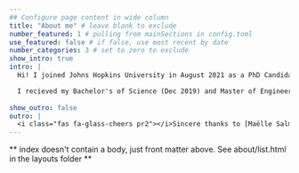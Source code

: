 ```yaml
---
## Configure page content in wide column
title: "About me" # leave blank to exclude
number_featured: 1 # pulling from mainSections in config.toml
use_featured: false # if false, use most recent by date
number_categories: 3 # set to zero to exclude
show_intro: true
intro: |
  Hi! I joined Johns Hopkins University in August 2021 as a PhD Candidate in the Electrical and Computer Engineering Department. My research is at the intersection of machine learning and medicine. I work on optimizing focused ultrasound therapy in neurosurgery with computer vision, acoustic wave modeling, and operator learning. I am affilated with the [Neuroengineering Lab](https://neuroengineering.bme.jhu.edu/) and the [HEPIUS Lab](https://www.hopkinsmedicine.org/neurology-neurosurgery/research/hepius).

  I recieved my Bachelor's of Science (Dec 2019) and Master of Engineering (May 2020) degrees at Cornell University. At Cornell, I was a member of the [Space Systems Design Studio](https://www.spacecraftresearch.com/), with the research focus of spacecraft electrical system development. After completing my Masters, I spent a year as a computational neuroscience research scientist at Yale School of Medicine in the Blumenfeld Lab.
  
show_outro: false
outro: |
  <i class="fas fa-glass-cheers pr2"></i>Sincere thanks to [Maëlle Salmon](https://masalmon.eu/) for her help naming this Hugo theme!
---
```


** index doesn't contain a body, just front matter above.
See about/list.html in the layouts folder **